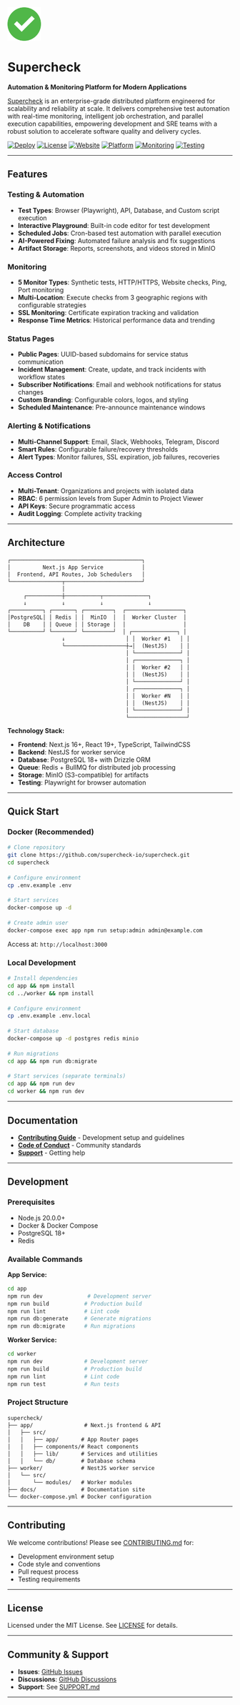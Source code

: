 <img src="./supercheck-logo.png" alt="Supercheck Logo" width="75">

# Supercheck

**Automation & Monitoring Platform for Modern Applications**

[Supercheck](https://supercheck.io) is an enterprise-grade distributed platform engineered for scalability and reliability at scale. It delivers comprehensive test automation with real-time monitoring, intelligent job orchestration, and parallel execution capabilities, empowering development and SRE teams with a robust solution to accelerate software quality and delivery cycles.

[![Deploy](https://img.shields.io/badge/Deploy%20with-Docker%20Compose-blue?logo=docker)](./docker-compose.yml)
[![License](https://img.shields.io/badge/License-MIT-green.svg)](LICENSE)
[![Website](https://img.shields.io/badge/Website-supercheck.io-orange?logo=firefox)](https://supercheck.io)
[![Platform](https://img.shields.io/badge/Platform-Linux%20%7C%20macOS%20%7C%20Windows-lightgrey?logo=docker)](https://supercheck.io)
[![Monitoring](https://img.shields.io/badge/Monitoring-Real--time-brightgreen?logo=grafana)](https://supercheck.io)
[![Testing](https://img.shields.io/badge/Testing-Playwright-red?logo=playwright)](https://playwright.dev)

---

## Features

### Testing & Automation

- **Test Types**: Browser (Playwright), API, Database, and Custom script execution
- **Interactive Playground**: Built-in code editor for test development
- **Scheduled Jobs**: Cron-based test automation with parallel execution
- **AI-Powered Fixing**: Automated failure analysis and fix suggestions
- **Artifact Storage**: Reports, screenshots, and videos stored in MinIO

### Monitoring

- **5 Monitor Types**: Synthetic tests, HTTP/HTTPS, Website checks, Ping, Port monitoring
- **Multi-Location**: Execute checks from 3 geographic regions with configurable strategies
- **SSL Monitoring**: Certificate expiration tracking and validation
- **Response Time Metrics**: Historical performance data and trending

### Status Pages

- **Public Pages**: UUID-based subdomains for service status communication
- **Incident Management**: Create, update, and track incidents with workflow states
- **Subscriber Notifications**: Email and webhook notifications for status changes
- **Custom Branding**: Configurable colors, logos, and styling
- **Scheduled Maintenance**: Pre-announce maintenance windows

### Alerting & Notifications

- **Multi-Channel Support**: Email, Slack, Webhooks, Telegram, Discord
- **Smart Rules**: Configurable failure/recovery thresholds
- **Alert Types**: Monitor failures, SSL expiration, job failures, recoveries

### Access Control

- **Multi-Tenant**: Organizations and projects with isolated data
- **RBAC**: 6 permission levels from Super Admin to Project Viewer
- **API Keys**: Secure programmatic access
- **Audit Logging**: Complete activity tracking

---

## Architecture

```
┌─────────────────────────────────────────┐
│          Next.js App Service            │
│  Frontend, API Routes, Job Schedulers   │
└────────────────┬────────────────────────┘
                 │
     ┌───────────┼───────────┬──────────────┐
     ↓           ↓           ↓              ↓
┌──────────┐ ┌───────┐ ┌─────────┐  ┌──────────────────┐
│PostgreSQL│ │ Redis │ │  MinIO  │  │  Worker Cluster  │
│    DB    │ │ Queue │ │ Storage │  │                  │
└──────────┘ └───────┘ └─────────┘  │ ┌──────────────┐ │
                 ↓                   │ │  Worker #1   │ │
                 └───────────────────┼→│  (NestJS)    │ │
                                     │ └──────────────┘ │
                                     │ ┌──────────────┐ │
                                     │ │  Worker #2   │ │
                                     │ │  (NestJS)    │ │
                                     │ └──────────────┘ │
                                     │ ┌──────────────┐ │
                                     │ │  Worker #N   │ │
                                     │ │  (NestJS)    │ │
                                     │ └──────────────┘ │
                                     └──────────────────┘
```

**Technology Stack:**

- **Frontend**: Next.js 16+, React 19+, TypeScript, TailwindCSS
- **Backend**: NestJS for worker service
- **Database**: PostgreSQL 18+ with Drizzle ORM
- **Queue**: Redis + BullMQ for distributed job processing
- **Storage**: MinIO (S3-compatible) for artifacts
- **Testing**: Playwright for browser automation

---

## Quick Start

### Docker (Recommended)

```bash
# Clone repository
git clone https://github.com/supercheck-io/supercheck.git
cd supercheck

# Configure environment
cp .env.example .env

# Start services
docker-compose up -d

# Create admin user
docker-compose exec app npm run setup:admin admin@example.com
```

Access at: `http://localhost:3000`

### Local Development

```bash
# Install dependencies
cd app && npm install
cd ../worker && npm install

# Configure environment
cp .env.example .env.local

# Start database
docker-compose up -d postgres redis minio

# Run migrations
cd app && npm run db:migrate

# Start services (separate terminals)
cd app && npm run dev
cd worker && npm run dev
```

---

## Documentation

- **[Contributing Guide](CONTRIBUTING.md)** - Development setup and guidelines
- **[Code of Conduct](CODE_OF_CONDUCT.md)** - Community standards
- **[Support](SUPPORT.md)** - Getting help

---

## Development

### Prerequisites

- Node.js 20.0.0+
- Docker & Docker Compose
- PostgreSQL 18+
- Redis

### Available Commands

**App Service:**

```bash
cd app
npm run dev              # Development server
npm run build           # Production build
npm run lint            # Lint code
npm run db:generate     # Generate migrations
npm run db:migrate      # Run migrations
```

**Worker Service:**

```bash
cd worker
npm run dev             # Development server
npm run build           # Production build
npm run lint            # Lint code
npm run test            # Run tests
```

### Project Structure

```
supercheck/
├── app/                # Next.js frontend & API
│   ├── src/
│   │   ├── app/       # App Router pages
│   │   ├── components/# React components
│   │   ├── lib/       # Services and utilities
│   │   └── db/        # Database schema
├── worker/            # NestJS worker service
│   └── src/
│       └── modules/   # Worker modules
├── docs/              # Documentation site
└── docker-compose.yml # Docker configuration
```

---

## Contributing

We welcome contributions! Please see [CONTRIBUTING.md](CONTRIBUTING.md) for:

- Development environment setup
- Code style and conventions
- Pull request process
- Testing requirements

---

## License

Licensed under the MIT License. See [LICENSE](LICENSE) for details.

---

## Community & Support

- **Issues**: [GitHub Issues](https://github.com/supercheck-io/supercheck/issues)
- **Discussions**: [GitHub Discussions](https://github.com/supercheck-io/supercheck/discussions)
- **Support**: See [SUPPORT.md](SUPPORT.md)

---
